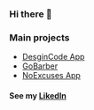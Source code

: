 ### Hi there 👋

### Main projects
- [DesginCode App](https://github.com/danielsousast/designcode-app)
- [GoBarber](https://github.com/danielsousast/gobarber)
- [NoExcuses App](https://github.com/danielsousast/noexcuses-app)

#### See my [LikedIn](https://www.linkedin.com/in/danielsousast/)

<!--
**danielsousast/danielsousast** is a ✨ _special_ ✨ repository because its `README.md` (this file) appears on your GitHub profile.

Here are some ideas to get you started:

- 🔭 I’m currently working on ...
- 🌱 I’m currently learning ...
- 👯 I’m looking to collaborate on ...
- 🤔 I’m looking for help with ...
- 💬 Ask me about ...
- 📫 How to reach me: ...
- 😄 Pronouns: ...
- ⚡ Fun fact: ...
-->
